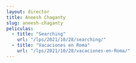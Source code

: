 ```yaml
---
layout: director
title: Aneesh Chaganty
slug: aneesh-chaganty
peliculas:
  - title: "Searching"
    url: "/lps/2021/10/28/searching/"
  - title: "Vacaciones en Roma"
    url: "/lps/2021/10/28/vacaciones-en-Roma/"
---
```

